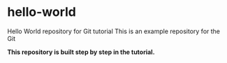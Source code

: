 # hello-world
Hello World repository for Git tutorial
This is an example repository for the Git

<b>This repository is built step by step in the tutorial.</b>
